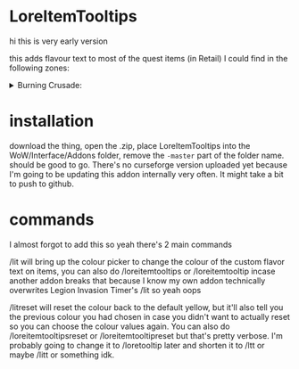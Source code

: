 # LoreItemTooltips
hi this is very early version

this adds flavour text to most of the quest items (in Retail) I could find in the following zones:
<details>
	<summary>Burning Crusade:</summary>
  
  Azuremyst Isle
  
  Bloodmyst Isle
  
  Eversong Woods
  
  Ghostlands
  
  Hellfire Peninsula (Horde)
  
  Zangarmarsh (Horde-WIP)
  
  Eversong Hawkstrider Mounts
  
  Azuremyst Elekk Mounts
  
</details>

# installation
download the thing, open the .zip, place LoreItemTooltips into the WoW/Interface/Addons folder, remove the `-master` part of the folder name. should be good to go.
There's no curseforge version uploaded yet because I'm going to be updating this addon internally very often. It might take a bit to push to github.

# commands
I almost forgot to add this so yeah there's 2 main commands

/lit will bring up the colour picker to change the colour of the custom flavor text on items, you can also do /loreitemtooltips or /loreitemtooltip incase another addon breaks that because I know my own addon technically overwrites Legion Invasion Timer's /lit so yeah oops

/litreset will reset the colour back to the default yellow, but it'll also tell you the previous colour you had chosen in case you didn't want to actually reset so you can choose the colour values again. You can also do /loreitemtooltipsreset or /loreitemtooltipreset but that's pretty verbose. I'm probably going to change it to /loretooltip later and shorten it to /ltt or maybe /litt or something idk.
